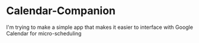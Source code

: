 # Calendar-Companion
I'm trying to make a simple app that makes it easier to interface with Google Calendar for micro-scheduling

